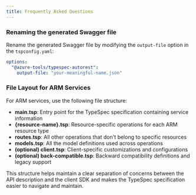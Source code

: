 ```yaml
---
title: Frequently Asked Questions
---
```


### Renaming the generated Swagger file

Rename the generated Swagger file by modifying the `output-file` option in the `tspconfig.yaml`:

```yaml
options:
  "@azure-tools/typespec-autorest":
    output-file: "your-meaningful-name.json"
```

### File Layout for ARM Services

For ARM services, use the following file structure:

- **main.tsp**: Entry point for the TypeSpec specification containing service information
- **{resource-name}.tsp**: Resource-specific operations for each ARM resource type
- **routes.tsp**: All other operations that don't belong to specific resources
- **models.tsp**: All the model definitions used across operations
- **(optional) client.tsp**: Client-specific customizations and configurations
- **(optional) back-compatible.tsp**: Backward compatibility definitions and legacy support

This structure helps maintain a clear separation of concerns between the API description and the client SDK and makes the TypeSpec specification easier to navigate and maintain.
